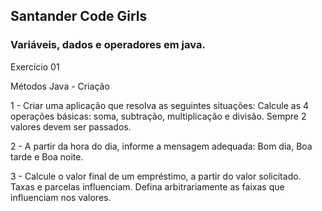 ## Santander Code Girls

### Variáveis, dados e operadores em java.


Exercício 01

Métodos Java - Criação 

1 - Criar uma aplicação que resolva as seguintes situações:
Calcule as 4 operações básicas: soma, subtração, multiplicação e divisão. Sempre 2 valores devem ser passados.

2 - A partir da hora do dia, informe a mensagem adequada: Bom dia, Boa tarde e Boa noite.

3 - Calcule o valor final de um empréstimo, a partir do valor solicitado. Taxas e parcelas influenciam.
Defina arbitrariamente as faixas que influenciam nos valores.

